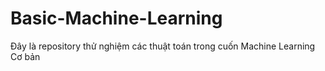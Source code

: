 # Basic-Machine-Learning
Đây là repository thử nghiệm các thuật toán trong cuốn Machine Learning Cơ bản
